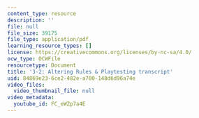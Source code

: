 ```yaml
---
content_type: resource
description: ''
file: null
file_size: 39175
file_type: application/pdf
learning_resource_types: []
license: https://creativecommons.org/licenses/by-nc-sa/4.0/
ocw_type: OCWFile
resourcetype: Document
title: '3-2: Altering Rules & Playtesting transcript'
uid: 84869e23-6ce2-482e-a700-148d6d96a74e
video_files:
  video_thumbnail_file: null
video_metadata:
  youtube_id: FC_eWZp7a4E
---
```


